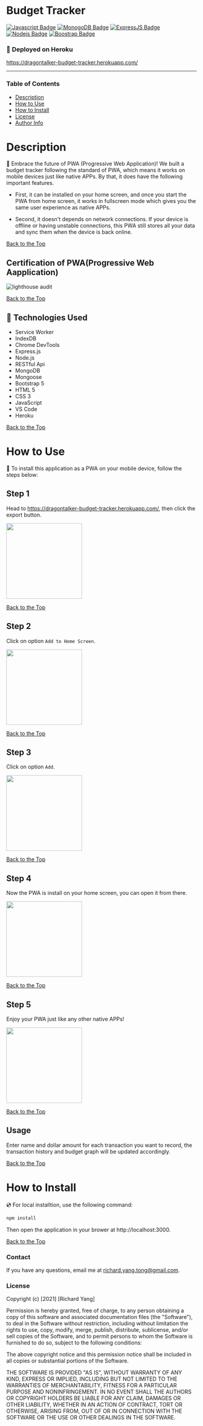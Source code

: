 # **Budget Tracker**

[![Javascript Badge](https://img.shields.io/badge/-Javascript-F0DB4F?style=for-the-badge&labelColor=black&logo=javascript&logoColor=F0DB4F)](#) [![MonogoDB Badge](https://img.shields.io/badge/-MongoDB-4DB33D?style=for-the-badge&labelColor=black&logo=mongodb&logoColor=3FA037)](#) [![ExpressJS Badge](https://img.shields.io/badge/-Express.JS-ff781f?style=for-the-badge&labelColor=black&logo=express&logoColor=FF781F)](#) [![Nodejs Badge](https://img.shields.io/badge/-Node.js-3C873A?style=for-the-badge&labelColor=black&logo=node.js&logoColor=3C873A)](#) [![Boostrap Badge](https://img.shields.io/badge/-bootstrap5-553c7b?style=for-the-badge&labelColor=black&logo=bootstrap&logoColor=553c7b)](#)

### :rocket: **Deployed on Heroku**

https://dragontalker-budget-tracker.herokuapp.com/

---

### **Table of Contents**

- [Description](#description)
- [How to Use](#how-to-use)
- [How to Install](#how-to-install)
- [License](#license)
- [Author Info](#author-info)

# Description

:mag_right: Embrace the future of PWA (Progressive Web Application)! We built a budget tracker following the standard of PWA, which means it works on mobile devices just like native APPs. By that, it does have the following important features.

- First, it can be installed on your home screen, and once you start the PWA from home screen, it works in fullscreen mode which gives you the same user experience as native APPs.

- Second, it doesn't depends on network connections. If your device is offline or having unstable connections, this PWA still stores all your data and sync them when the device is back online.

[Back to the Top](#budget-tracker)

## **Certification of PWA(Progressive Web Aapplication)**

![lighthouse audit](./Assets/lighthouse_audit.png)

[Back to the Top](#budget-tracker)

## :wrench: **Technologies Used**

- Service Worker
- IndexDB
- Chrome DevTools
- Express.js
- Node.js
- RESTful Api
- MongoDB
- Mongoose
- Bootstrap 5
- HTML 5
- CSS 3
- JavaScript
- VS Code
- Heroku

[Back to the Top](#budget-tracker)

# How to Use

:crystal_ball: To install this application as a PWA on your mobile device, follow the steps below:

## **Step 1**

Head to https://dragontalker-budget-tracker.herokuapp.com/, then click the export button.

<img src="./Assets/step_1.jpg" width="200"/>

[Back to the Top](#budget-tracker)

## **Step 2**

Click on option `Add to Home Screen`.

<img src="./Assets/step_2.jpg" width="200"/>

[Back to the Top](#budget-tracker)

## **Step 3**

Click on option `Add`.

<img src="./Assets/step_3.jpg" width="200"/>

[Back to the Top](#budget-tracker)

## **Step 4**

Now the PWA is install on your home screen, you can open it from there.

<img src="./Assets/step_4.jpg" width="200"/>

[Back to the Top](#budget-tracker)

## **Step 5**

Enjoy your PWA just like any other native APPs!

<img src="./Assets/step_5.jpg" width="200"/>

[Back to the Top](#budget-tracker)

## **Usage**

Enter name and dollar amount for each transaction you want to record, the transaction history and budget graph will be updated accordingly.

[Back to the Top](#budget-tracker)

# How to Install

:cd: For local installtion, use the following command:

```bash
npm install
```

Then open the application in your brower at http://localhost:3000.

[Back to the Top](#budget-tracker)

### **Contact**

If you have any questions, email me at richard.yang.tong@gmail.com.

### **License**

Copyright (c) [2021] [Richard Yang]

Permission is hereby granted, free of charge, to any person obtaining a copy of this software and associated documentation files (the "Software"), to deal in the Software without restriction, including without limitation the rights to use, copy, modify, merge, publish, distribute, sublicense, and/or sell copies of the Software, and to permit persons to whom the Software is furnished to do so, subject to the following conditions:

The above copyright notice and this permission notice shall be included in all copies or substantial portions of the Software.

THE SOFTWARE IS PROVIDED "AS IS", WITHOUT WARRANTY OF ANY KIND, EXPRESS OR IMPLIED, INCLUDING BUT NOT LIMITED TO THE WARRANTIES OF MERCHANTABILITY, FITNESS FOR A PARTICULAR PURPOSE AND NONINFRINGEMENT. IN NO EVENT SHALL THE AUTHORS OR COPYRIGHT HOLDERS BE LIABLE FOR ANY CLAIM, DAMAGES OR OTHER LIABILITY, WHETHER IN AN ACTION OF CONTRACT, TORT OR OTHERWISE, ARISING FROM, OUT OF OR IN CONNECTION WITH THE SOFTWARE OR THE USE OR OTHER DEALINGS IN THE SOFTWARE.
